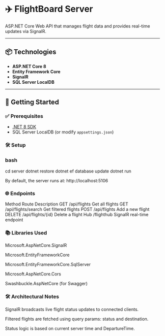 ﻿# ✈️ FlightBoard Server

ASP.NET Core Web API that manages flight data and provides real-time updates via SignalR.

---

## 📦 Technologies

- **ASP.NET Core 8**
- **Entity Framework Core**
- **SignalR**
- **SQL Server LocalDB**

---

## 🚀 Getting Started

### ✅ Prerequisites

- [.NET 8 SDK](https://dotnet.microsoft.com/download/dotnet/8.0)
- SQL Server LocalDB (or modify `appsettings.json`)

### 🛠️ Setup

### bash
cd server
dotnet restore
dotnet ef database update
dotnet run

By default, the server runs at: http://localhost:5106

### 🌐 Endpoints
Method	Route	Description
GET	/api/flights	Get all flights
GET	/api/flights/search	Get filtered flights
POST	/api/flights	Add a new flight
DELETE	/api/flights/{id}	Delete a flight
Hub	/flighthub	SignalR real-time endpoint

### 📚 Libraries Used
Microsoft.AspNetCore.SignalR

Microsoft.EntityFrameworkCore

Microsoft.EntityFrameworkCore.SqlServer

Microsoft.AspNetCore.Cors

Swashbuckle.AspNetCore (for Swagger)

### 🛠️ Architectural Notes
SignalR broadcasts live flight status updates to connected clients.

Filtered flights are fetched using query params: status and destination.

Status logic is based on current server time and DepartureTime.

